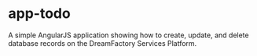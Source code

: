 app-todo
========
A simple AngularJS application showing how to create, update, and delete database records on the DreamFactory Services Platform.
